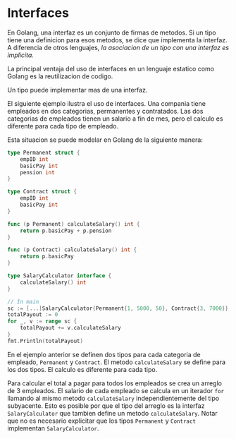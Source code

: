 # Interfaces

En Golang, una interfaz es un conjunto de firmas de metodos. Si un tipo tiene una definicion para esos metodos, se dice que implementa la interfaz. A diferencia de otros lenguajes, *la asociacion de un tipo con una interfaz es implicita*. 

La principal ventaja del uso de interfaces en un lenguaje estatico como Golang es la reutilizacion de codigo.

Un tipo puede implementar mas de una interfaz.

El siguiente ejemplo ilustra el uso de interfaces. Una compania tiene empleados en dos categorias, permanentes y contratados. Las dos categorias de empleados tienen un salario a fin de mes, pero el calculo es diferente para cada tipo de empleado.

Esta situacion se puede modelar en Golang de la siguiente manera:

```go
type Permanent struct {
    empID int
    basicPay int
    pension int
}

type Contract struct {
    empID int
    basicPay int
}

func (p Permanent) calculateSalary() int {
    return p.basicPay + p.pension
}

func (p Contract) calculateSalary() int {
    return p.basicPay
}

type SalaryCalculator interface {
    calculateSalary() int
}

// In main
sc := [...]SalaryCalculator{Permanent{1, 5000, 50}, Contract{3, 7000}}
totalPayout := 0
for _, v := range sc {
    totalPayout += v.calculateSalary
}
fmt.Println(totalPayout)
```

En el ejemplo anterior se definen dos tipos para cada categoria de empleado, `Permanent` y `Contract`. El metodo `calculateSalary` se define para los dos tipos. El calculo es diferente para cada tipo.

Para calcular el total a pagar para todos los empleados se crea un arreglo de 3 empleados. El salario de cada empleado se calcula en un iterador `for` llamando al mismo metodo `calculateSalary` independientemente del tipo subyacente. Esto es posible por que el tipo del arreglo es la interfaz `SalaryCalculator` que tambien define un metodo `calculateSalary`. Notar que no es necesario explicitar que los tipos `Permanent` y `Contract` implementan `SalaryCalculator`.